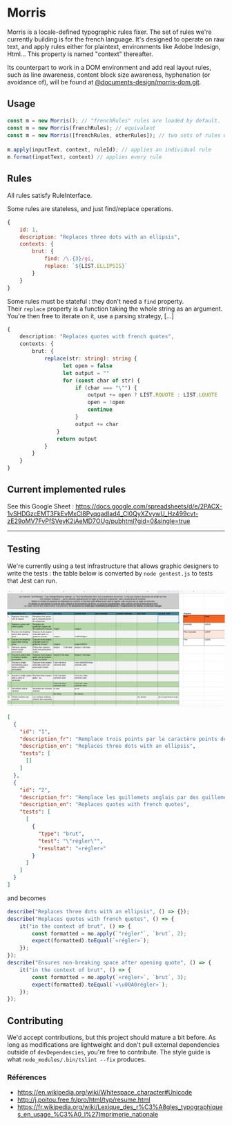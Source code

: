 # Morris
Morris is a locale-defined typographic rules fixer.
The set of rules we're currently building is for the french language.
It's designed to operate on raw text, and apply rules either for plaintext, environments like Adobe Indesign, Html... This property is named "context" thereafter.

Its counterpart to work in a DOM environment and add real layout rules, such as line awareness, content block size awareness, hyphenation (or avoidance of), will be found at [@documents-design/morris-dom.git](https://github.com/documents-design/morris-dom.git).

## Usage

```js
const m = new Morris(); // "frenchRules" rules are loaded by default.
const m = new Morris(frenchRules); // equivalent
const m = new Morris([frenchRules, otherRules]); // two sets of rules will be merged.

m.apply(inputText, context, ruleId); // applies an individual rule
m.format(inputText, context) // applies every rule
```


## Rules
All rules satisfy RuleInterface.

Some rules are stateless, and just find/replace operations.

```js
{
    id: 1,
    description: "Replaces three dots with an ellipsis",
    contexts: {
        brut: {
            find: /\.{3}/gi,
            replace: `${LIST.ELLIPSIS}`
        }
    }
}
```

Some rules must be stateful : they don't need a `find` property.  
Their `replace` property is a function taking the whole string as an argument.  
You're then free to iterate on it, use a parsing strategy, [...]

```typescript
{
    description: "Replaces quotes with french quotes",
    contexts: {
        brut: {
            replace(str: string): string {
                  let open = false
                  let output = ""
                  for (const char of str) {
                      if (char === "\"") {
                          output += open ? LIST.RQUOTE : LIST.LQUOTE
                          open = !open
                          continue
                      }
                      output += char
                }
                return output
            }
        }
    }
}
``` 

## Current implemented rules

See this Google Sheet : https://docs.google.com/spreadsheets/d/e/2PACX-1vSHDGzcEMT3FkEvMxCl8PyqqadIad4_CI0QyXZvywU_Hz499cvt-zE29oMV7FvPfSVeyK2jAeMD7OUg/pubhtml?gid=0&single=true

---

## Testing
We're currently using a test infrastructure that allows graphic designers to write the tests : the table below is converted by `node gentest.js` to tests that Jest can run.

![](meta/morris_table.png)

```json
[
  {
    "id": "1",
    "description_fr": "Remplace trois points par le caractère points de suspension",
    "description_en": "Replaces three dots with an ellipsis",
    "tests": [
      []
    ]
  },
  {
    "id": "2",
    "description_fr": "Remplace les guillemets anglais par des guillemets français",
    "description_en": "Replaces quotes with french quotes",
    "tests": [
      [
        {
          "type": "brut",
          "test": "\"régler\"",
          "resultat": "«régler»"
        }
      ]
    ]
  }
]
```
and becomes 
```typescript
describe("Replaces three dots with an ellipsis", () => {});
describe("Replaces quotes with french quotes", () => {
    it("in the context of brut", () => {
        const formatted = mo.apply(`"régler"`, `brut`, 2);
        expect(formatted).toEqual(`«régler»`);
    });
});
describe("Ensures non-breaking space after opening quote", () => {
    it("in the context of brut", () => {
        const formatted = mo.apply(`«régler»`, `brut`, 3);
        expect(formatted).toEqual(`«\u00A0régler»`);
    });
});
```
## Contributing

We'd accept contributions, but this project should mature a bit before. As long as modifications are lightweight and don't pull external dependencies outside of `devDependencies`, you're free to contribute. The style guide is what `node_modules/.bin/tslint --fix` produces. 

### Références

- https://en.wikipedia.org/wiki/Whitespace_character#Unicode
- http://j.poitou.free.fr/pro/html/typ/resume.html
- https://fr.wikipedia.org/wiki/Lexique_des_r%C3%A8gles_typographiques_en_usage_%C3%A0_l%27Imprimerie_nationale
